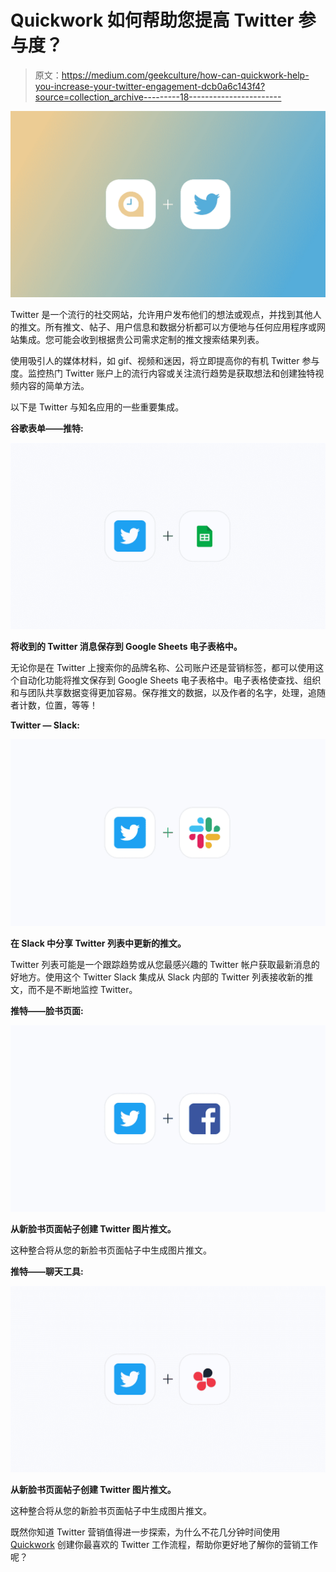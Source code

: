 # Quickwork 如何帮助您提高 Twitter 参与度？

> 原文：<https://medium.com/geekculture/how-can-quickwork-help-you-increase-your-twitter-engagement-dcb0a6c143f4?source=collection_archive---------18----------------------->

![](img/8b06f1a10c40b5b561add5451338e7f2.png)

Twitter 是一个流行的社交网站，允许用户发布他们的想法或观点，并找到其他人的推文。所有推文、帖子、用户信息和数据分析都可以方便地与任何应用程序或网站集成。您可能会收到根据贵公司需求定制的推文搜索结果列表。

使用吸引人的媒体材料，如 gif、视频和迷因，将立即提高你的有机 Twitter 参与度。监控热门 Twitter 账户上的流行内容或关注流行趋势是获取想法和创建独特视频内容的简单方法。

以下是 Twitter 与知名应用的一些重要集成。

**谷歌表单——推特:**

![](img/956af359f8000990c922eb3e7b871744.png)

**将收到的 Twitter 消息保存到 Google Sheets 电子表格中。**

无论你是在 Twitter 上搜索你的品牌名称、公司账户还是营销标签，都可以使用这个自动化功能将推文保存到 Google Sheets 电子表格中。电子表格使查找、组织和与团队共享数据变得更加容易。保存推文的数据，以及作者的名字，处理，追随者计数，位置，等等！

**Twitter — Slack:**

![](img/d0764d335ab44430bd10f5f349111581.png)

**在 Slack 中分享 Twitter 列表中更新的推文。**

Twitter 列表可能是一个跟踪趋势或从您最感兴趣的 Twitter 帐户获取最新消息的好地方。使用这个 Twitter Slack 集成从 Slack 内部的 Twitter 列表接收新的推文，而不是不断地监控 Twitter。

**推特——脸书页面:**

![](img/c77b7b5e09e6b8cef3f98b8763a809e3.png)

**从新脸书页面帖子创建 Twitter 图片推文。**

这种整合将从您的新脸书页面帖子中生成图片推文。

**推特——聊天工具:**

![](img/701175e13490de79ecd6a1ec447d347c.png)

**从新脸书页面帖子创建 Twitter 图片推文。**

这种整合将从您的新脸书页面帖子中生成图片推文。

既然你知道 Twitter 营销值得进一步探索，为什么不花几分钟时间使用 [Quickwork](https://bit.ly/3469Bk3) 创建你最喜欢的 Twitter 工作流程，帮助你更好地了解你的营销工作呢？